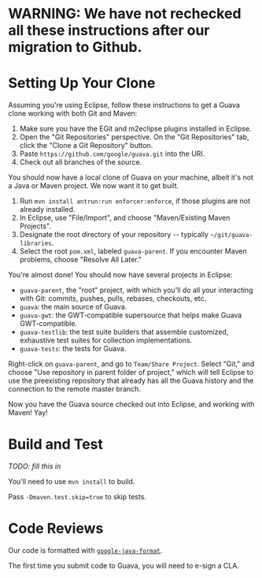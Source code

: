 # **WARNING: We have not rechecked all these instructions after our migration to Github.**

# Setting Up Your Clone

Assuming you're using Eclipse, follow these instructions to get a Guava clone working with both Git and Maven:
  1. Make sure you have the EGit and m2eclipse plugins installed in Eclipse.
  1. Open the "Git Repositories" perspective.  On the "Git Repositories" tab, click the "Clone a Git Repository" button.
  1. Paste `https://github.com/google/guava.git` into the URI.
  1. Check out all branches of the source.

You should now have a local clone of Guava on your machine, albeit it's not a Java or Maven project.  We now want it to get built.

  1. Run `mvn install antrun:run enforcer:enforce`, if those plugins are not already installed.
  1. In Eclipse, use "File/Import", and choose "Maven/Existing Maven Projects".
  1. Designate the root directory of your repository -- typically `~/git/guava-libraries`.
  1. Select the root `pom.xml`, labeled `guava-parent`.  If you encounter Maven problems, choose "Resolve All Later."

You're almost done!  You should now have several projects in Eclipse:

  * `guava-parent`, the "root" project, with which you'll do all your interacting with Git: commits, pushes, pulls, rebases, checkouts, etc.
  * `guava`: the main source of Guava.
  * `guava-gwt`: the GWT-compatible supersource that helps make Guava GWT-compatible.
  * `guava-testlib`: the test suite builders that assemble customized, exhaustive test suites for collection implementations.
  * `guava-tests`: the tests for Guava.

Right-click on `guava-parent`, and go to `Team/Share Project`.  Select "Git," and choose "Use repository in parent folder of project," which will tell Eclipse to use the preexisting repository that already has all the Guava history and the connection to the remote master branch.

Now you have the Guava source checked out into Eclipse, and working with Maven!  Yay!

# Build and Test

_TODO: fill this in_

You'll need to use `mvn install` to build.

Pass `-Dmaven.test.skip=true` to skip tests.

# Code Reviews

Our code is formatted with [`google-java-format`](https://github.com/google/google-java-format).

The first time you submit code to Guava, you will need to e-sign a CLA.
